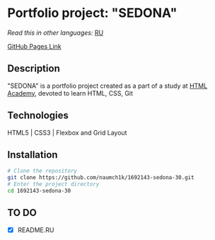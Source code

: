 # Portfolio project: "SEDONA"

*Read this in other languages:* [RU]() 

[GitHub Pages Link](https://naumch1k.github.io/1692143-sedona-30/index.html)

## Description
"SEDONA" is a portfolio project created as a part of a study at [HTML Academy](https://htmlacademy.ru/intensive/htmlcss "Professional Website Coding"), devoted to learn HTML, CSS, Git

## Technologies
HTML5 | CSS3 | Flexbox and Grid Layout

## Installation

```bash
# Clone the repository
git clone https://github.com/naumch1k/1692143-sedona-30.git
# Enter the project directory
cd 1692143-sedona-30
```

## TO DO
- [x] README.RU
